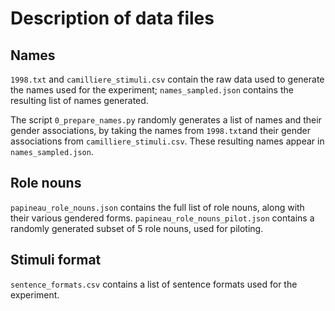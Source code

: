 # Description of data files

## Names

`1998.txt` and `camilliere_stimuli.csv` contain the raw data used to generate the names used for the experiment; `names_sampled.json` contains the resulting list of names generated.

The script `0_prepare_names.py` randomly generates a list of names and their gender associations, by taking the names from `1998.txt`and their gender associations from `camilliere_stimuli.csv`.
These resulting names appear in `names_sampled.json`.

## Role nouns

`papineau_role_nouns.json` contains the full list of role nouns, along with their various gendered forms.
`papineau_role_nouns_pilot.json` contains a randomly generated subset of 5 role nouns, used for piloting.

## Stimuli format

`sentence_formats.csv` contains a list of sentence formats used for the experiment.